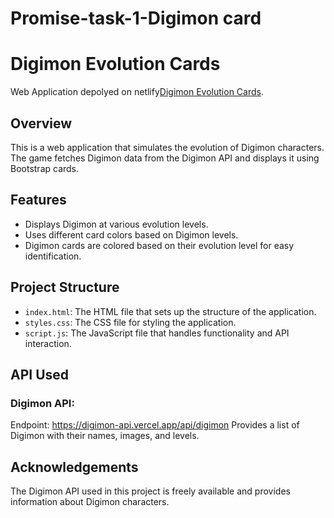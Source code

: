 # Promise-task-1-Digimon card
# Digimon Evolution Cards
Web Application depolyed on netlify[Digimon Evolution Cards]([https://dancing-puppy-791ee1.netlify.app/](https://digimoncards.netlify.app/)).


## Overview

This is a web application that simulates the evolution of Digimon characters. The game fetches Digimon data from the Digimon API and displays it using Bootstrap cards.

## Features

- Displays Digimon at various evolution levels.
- Uses different card colors based on Digimon levels.
- Digimon cards are colored based on their evolution level for easy identification.

## Project Structure

- `index.html`: The HTML file that sets up the structure of the application.
- `styles.css`: The CSS file for styling the application.
- `script.js`: The JavaScript file that handles functionality and API interaction.
  
## API Used
### Digimon API:
Endpoint: https://digimon-api.vercel.app/api/digimon
Provides a list of Digimon with their names, images, and levels.

## Acknowledgements
The Digimon API used in this project is freely available and provides information about Digimon characters.


